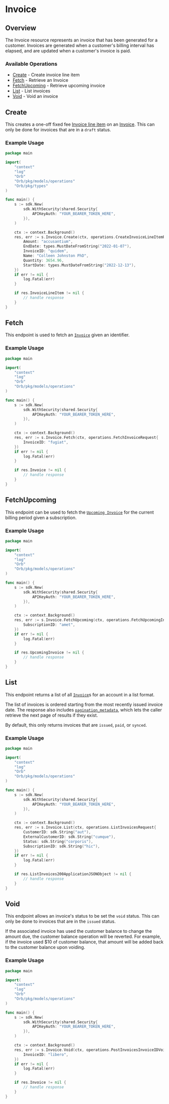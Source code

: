 # Invoice

## Overview

The Invoice resource represents an invoice that has been generated for a customer. Invoices are generated when a customer's billing interval has elapsed, and are updated when a customer's invoice is paid.

### Available Operations

* [Create](#create) - Create invoice line item
* [Fetch](#fetch) - Retrieve an Invoice
* [FetchUpcoming](#fetchupcoming) - Retrieve upcoming invoice
* [List](#list) - List invoices
* [Void](#void) - Void an invoice

## Create

This creates a one-off fixed fee [Invoice line item](../reference/Orb-API.json/components/schemas/Invoice-line-item) on an [Invoice](../reference/Orb-API.json/components/schemas/Invoice). This can only be done for invoices that are in a `draft` status.

### Example Usage

```go
package main

import(
	"context"
	"log"
	"Orb"
	"Orb/pkg/models/operations"
	"Orb/pkg/types"
)

func main() {
    s := sdk.New(
        sdk.WithSecurity(shared.Security{
            APIKeyAuth: "YOUR_BEARER_TOKEN_HERE",
        }),
    )

    ctx := context.Background()
    res, err := s.Invoice.Create(ctx, operations.CreateInvoiceLineItemRequestBody{
        Amount: "accusantium",
        EndDate: types.MustDateFromString("2022-01-07"),
        InvoiceID: "quidem",
        Name: "Colleen Johnston PhD",
        Quantity: 3654.96,
        StartDate: types.MustDateFromString("2022-12-13"),
    })
    if err != nil {
        log.Fatal(err)
    }

    if res.InvoiceLineItem != nil {
        // handle response
    }
}
```

## Fetch

This endpoint is used to fetch an [`Invoice`](../reference/Orb-API.json/components/schemas/Invoice) given an identifier.

### Example Usage

```go
package main

import(
	"context"
	"log"
	"Orb"
	"Orb/pkg/models/operations"
)

func main() {
    s := sdk.New(
        sdk.WithSecurity(shared.Security{
            APIKeyAuth: "YOUR_BEARER_TOKEN_HERE",
        }),
    )

    ctx := context.Background()
    res, err := s.Invoice.Fetch(ctx, operations.FetchInvoiceRequest{
        InvoiceID: "fugiat",
    })
    if err != nil {
        log.Fatal(err)
    }

    if res.Invoice != nil {
        // handle response
    }
}
```

## FetchUpcoming

This endpoint can be used to fetch the [`Upcoming Invoice`](../reference/Orb-API.json/components/schemas/UpcomingInvoice) for the current billing period given a subscription.

### Example Usage

```go
package main

import(
	"context"
	"log"
	"Orb"
	"Orb/pkg/models/operations"
)

func main() {
    s := sdk.New(
        sdk.WithSecurity(shared.Security{
            APIKeyAuth: "YOUR_BEARER_TOKEN_HERE",
        }),
    )

    ctx := context.Background()
    res, err := s.Invoice.FetchUpcoming(ctx, operations.FetchUpcomingInvoiceRequest{
        SubscriptionID: "amet",
    })
    if err != nil {
        log.Fatal(err)
    }

    if res.UpcomingInvoice != nil {
        // handle response
    }
}
```

## List

This endpoint returns a list of all [`Invoice`](../reference/Orb-API.json/components/schemas/Invoice)s for an account in a list format. 

The list of invoices is ordered starting from the most recently issued invoice date. The response also includes [`pagination_metadata`](../api/pagination), which lets the caller retrieve the next page of results if they exist.

By default, this only returns invoices that are `issued`, `paid`, or `synced`.

### Example Usage

```go
package main

import(
	"context"
	"log"
	"Orb"
	"Orb/pkg/models/operations"
)

func main() {
    s := sdk.New(
        sdk.WithSecurity(shared.Security{
            APIKeyAuth: "YOUR_BEARER_TOKEN_HERE",
        }),
    )

    ctx := context.Background()
    res, err := s.Invoice.List(ctx, operations.ListInvoicesRequest{
        CustomerID: sdk.String("aut"),
        ExternalCustomerID: sdk.String("cumque"),
        Status: sdk.String("corporis"),
        SubscriptionID: sdk.String("hic"),
    })
    if err != nil {
        log.Fatal(err)
    }

    if res.ListInvoices200ApplicationJSONObject != nil {
        // handle response
    }
}
```

## Void

This endpoint allows an invoice's status to be set the `void` status. This can only be done to invoices that are in the `issued` status.

If the associated invoice has used the customer balance to change the amount due, the customer balance operation will be reverted. For example, if the invoice used $10 of customer balance, that amount will be added back to the customer balance upon voiding.

### Example Usage

```go
package main

import(
	"context"
	"log"
	"Orb"
	"Orb/pkg/models/operations"
)

func main() {
    s := sdk.New(
        sdk.WithSecurity(shared.Security{
            APIKeyAuth: "YOUR_BEARER_TOKEN_HERE",
        }),
    )

    ctx := context.Background()
    res, err := s.Invoice.Void(ctx, operations.PostInvoicesInvoiceIDVoidRequest{
        InvoiceID: "libero",
    })
    if err != nil {
        log.Fatal(err)
    }

    if res.Invoice != nil {
        // handle response
    }
}
```
